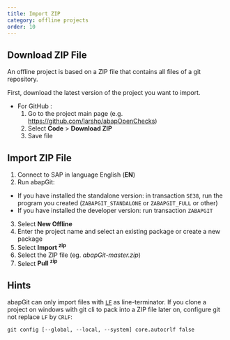 ```yaml
---
title: Import ZIP
category: offline projects
order: 10
---
```


## Download ZIP File ## 
An offline project is based on a ZIP file that contains all files of a git repository.

First, download the latest version of the project you want to import. 

* For GitHub :
   1. Go to the project main page (e.g. https://github.com/larshp/abapOpenChecks)
   2. Select **Code** > **Download ZIP**
   3. Save file

## Import ZIP File ##
1. Connect to SAP in language English (**EN**)
2. Run abapGit:
  * If you have installed the standalone version: in transaction `SE38`, run the program you created  (`ZABAPGIT_STANDALONE` or `ZABAPGIT_FULL` or other)
  * If you have installed the developer version: run transaction `ZABAPGIT`
3. Select **New Offline**
4. Enter the project name and select an existing package or create a new package
5. Select **Import <sup>zip</sup>**
6. Select the ZIP file (eg. *abapGit-master.zip*)
7. Select **Pull <sup>zip</sup>**

## Hints ##
abapGit can only import files with [`LF`](https://en.wikipedia.org/wiki/Newline) as line-terminator.
If you clone a project on windows with git cli to pack into a ZIP file later on, configure git not replace `LF` by `CRLF`:
```
git config [--global, --local, --system] core.autocrlf false
```
